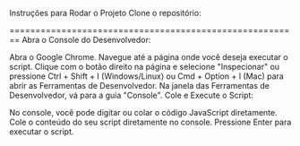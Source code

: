 Instruções para Rodar o Projeto
Clone o repositório:

========================================================
Abra o Console do Desenvolvedor:

Abra o Google Chrome.
Navegue até a página onde você deseja executar o script.
Clique com o botão direito na página e selecione "Inspecionar" ou pressione Ctrl + Shift + I (Windows/Linux) ou Cmd + Option + I (Mac) para abrir as Ferramentas de Desenvolvedor.
Na janela das Ferramentas de Desenvolvedor, vá para a guia "Console".
Cole e Execute o Script:

No console, você pode digitar ou colar o código JavaScript diretamente.
Cole o conteúdo do seu script diretamente no console.
Pressione Enter para executar o script.
